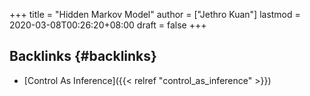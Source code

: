 +++
title = "Hidden Markov Model"
author = ["Jethro Kuan"]
lastmod = 2020-03-08T00:26:20+08:00
draft = false
+++

## Backlinks {#backlinks}

-   [Control As Inference]({{< relref "control_as_inference" >}})

